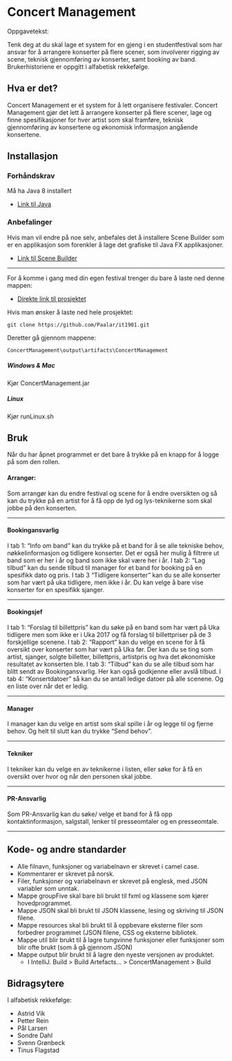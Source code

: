 # Concert Management

Oppgavetekst:

Tenk deg at du skal lage et system for en gjeng i en studentfestival som har ansvar for å arrangere konserter på flere scener, som involverer rigging av scene, teknisk gjennomføring av konserter, samt booking av band. Brukerhistoriene er oppgitt i alfabetisk rekkefølge.


## Hva er det?

Concert Management er et system for å lett organisere festivaler. Concert Management gjør det lett å arrangere konserter på flere scener, lage og finne spesifikasjoner for hver artist som skal framføre, teknisk gjennomføring av konsertene og økonomisk informasjon angående konsertene.

## Installasjon

### Forhåndskrav
Må ha Java 8 installert
* [Link til Java](http://www.oracle.com/technetwork/java/javase/downloads/index.html)


### Anbefalinger
Hvis man vil endre på noe selv, anbefales det å installere Scene Builder som er en applikasjon som forenkler å lage det grafiske til Java FX applikasjoner.
* [Link til Scene Builder](http://gluonhq.com/products/scene-builder/)


---


For å komme i gang med din egen festival trenger du bare å laste ned denne mappen:
* [Direkte link til prosjektet](https://github.com/Paalar/it1901/releases/download/1.2/ConcertManagement.zip)

Hvis man ønsker å laste ned hele prosjektet:

    git clone https://github.com/Paalar/it1901.git
 
Deretter gå gjennom mappene:
    
    ConcertManagement\output\artifacts\ConcertManagement
    
 ##### Windows & Mac
 Kjør ConcertManagement.jar
 ##### Linux
 Kjør runLinux.sh
	

## Bruk

Når du har åpnet programmet er det bare å trykke på en knapp for å logge på som den rollen. 
#### Arrangør:
Som arrangør kan du endre festival og scene for å endre oversikten og så kan du trykke på en artist for å få opp de lyd og lys-teknikerne som skal jobbe på den konserten.
___
#### Bookingansvarlig
I tab 1: “Info om band” kan du trykke på et band for å se alle tekniske behov, nøkkelinformasjon og tidligere konserter. Det er også her mulig å filtrere ut band som er her i år og band som ikke skal være her i år.
I tab 2: “Lag tilbud” kan du sende tilbud til manager for et band for booking på en spesifikk dato og pris.
I tab 3 “Tidligere konserter” kan du se alle konserter som har vært på uka tidligere, men ikke i år. Du kan velge å bare vise konserter for en spesifikk sjanger.
___

#### Bookingsjef
I tab 1: “Forslag til billettpris” kan du søke på en band som har vært på Uka tidligere men som ikke er i Uka 2017 og få forslag til billettpriser på de 3 forskjellige scenene. 
I tab 2: “Rapport” kan du velge en scene for å få oversikt over konserter som har vært på Uka før. Der kan du se ting som artist, sjanger, solgte billetter, billettpris, artistpris og hva det økonomiske resultatet av konserten ble.
I tab 3: “Tilbud” kan du se alle tilbud som har blitt sendt av Bookingansvarlig. Her kan også godkjenne eller avslå tilbud.
I tab 4: “Konsertdatoer” så kan du se antall ledige datoer på alle scenene. Og en liste over når det er ledig.
___

#### Manager
I manager kan du velge en artist som skal spille i år og legge til og fjerne behov. Og helt til slutt kan du trykke “Send behov”.
____

#### Tekniker 
I tekniker kan du velge en av teknikerne i listen, eller søke for å få en oversikt over hvor og når den personen skal jobbe. 
____

#### PR-Ansvarlig
Som PR-Ansvarlig kan du søke/ velge et band for å få opp kontaktinformasjon, salgstall, lenker til presseomtaler og en presseomtale.
____


## Kode- og andre standarder
* Alle filnavn, funksjoner og variabelnavn er skrevet i camel case.
* Kommentarer er skrevet på norsk.
* Filer, funksjoner og variabelnavn er skrevet på englesk, med JSON variabler som unntak.
* Mappe groupFive skal bare bli brukt til fxml og klassene som kjører hovedprogrammet.
* Mappe JSON skal bli brukt til JSON klassene, lesing og skriving til JSON filene.
* Mappe resources skal bli brukt til å oppbevare eksterne filer som forbedrer programmet (JSON filene, CSS og eksterne bibliotek.
* Mappe util blir brukt til å lagre tungvinne funksjoner eller funksjoner som blir ofte brukt (som å gå gjennom JSON)
* Mappe output blir brukt til å lagre den nyeste versjonen av produktet.
  * I IntelliJ. Build > Build Artefacts... > ConcertManagement > Build 


## Bidragsytere
I alfabetisk rekkefølge:
* Astrid Vik
* Petter Rein
* Pål Larsen
* Sondre Dahl
* Svenn Grønbeck
* Tinus Flagstad

